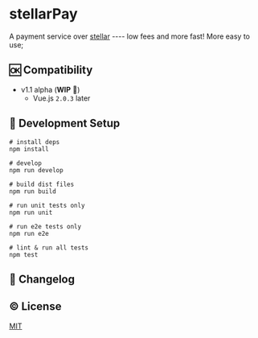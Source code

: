 # stellarPay

A payment service over <a href='https://www.stellar.org'>stellar</a> ---- low fees and more fast!
More easy to use;


## :ok: Compatibility
- v1.1 alpha (**WIP** :construction:)
    - Vue.js `2.0.3` later

## :hammer: Development Setup

    # install deps
    npm install

    # develop
    npm run develop

    # build dist files
    npm run build

    # run unit tests only
    npm run unit

    # run e2e tests only
    npm run e2e

    # lint & run all tests
    npm test


## :scroll: Changelog




## :copyright: License

[MIT](http://opensource.org/licenses/MIT)
